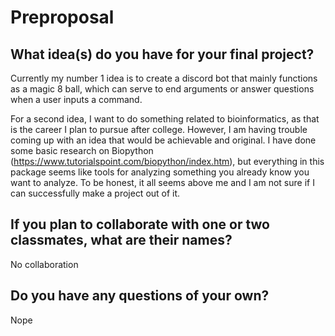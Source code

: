 # Preproposal

## What idea(s) do you have for your final project?

Currently my number 1 idea is to create a discord bot that mainly functions as a magic 8 ball, which can serve to end arguments or answer questions when a user inputs a command. 

For a second idea, I want to do something related to bioinformatics, as  that is the career I plan to pursue after college. However, I am having trouble coming up with an idea that would be achievable and original. I have done some basic research on Biopython (https://www.tutorialspoint.com/biopython/index.htm), but everything in this package seems like tools for analyzing something you already know you want to analyze. To be honest, it all seems above me and I am not sure if I can successfully make a project out of it.


## If you plan to collaborate with one or two classmates, what are their names?

No collaboration

## Do you have any questions of your own?

Nope
